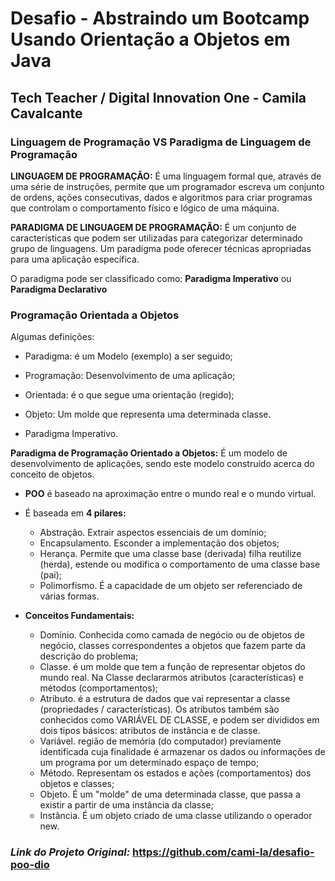 # Desafio - Abstraindo um Bootcamp Usando Orientação a Objetos em Java

## Tech Teacher / Digital Innovation One - **Camila Cavalcante**

### Linguagem de Programação VS Paradigma de Linguagem de Programação

**LINGUAGEM DE PROGRAMAÇÃO:** É uma linguagem formal que, através de uma série de instruções, permite que um programador escreva um conjunto de ordens, ações consecutivas, dados e algoritmos para criar programas que controlam o comportamento físico e lógico de uma máquina.

**PARADIGMA DE LINGUAGEM DE PROGRAMAÇÃO:** É um conjunto de características que podem ser utilizadas para categorizar determinado grupo de linguagens. Um paradigma pode oferecer técnicas apropriadas para uma aplicação específica.

O paradigma pode ser classificado como: **Paradigma Imperativo** ou **Paradigma Declarativo**

### Programação Orientada a Objetos

Algumas definições:

- Paradigma: é um Modelo (exemplo) a ser seguido;

- Programação: Desenvolvimento de uma aplicação;

- Orientada: é o que segue uma orientação (regido);

- Objeto: Um molde que representa uma determinada classe.

- Paradigma Imperativo.


**Paradigma de Programação Orientado a Objetos:** É um modelo de desenvolvimento de aplicações, sendo este modelo construído acerca do conceito de objetos. 

- **POO** é baseado na aproximação entre o mundo real e o mundo virtual. 

- É baseada em **4 pilares:**
  - Abstração. Extrair aspectos essenciais de um domínio;
  - Encapsulamento. Esconder a implementação dos objetos;
  - Herança.  Permite que uma classe base (derivada) filha reutilize (herda), estende ou modifica o comportamento de uma classe base (pai);
  - Polimorfismo. É a capacidade de um objeto ser referenciado de várias formas.
  
- **Conceitos Fundamentais:**
  - Domínio. Conhecida como camada de negócio ou de objetos de negócio,  classes correspondentes a objetos que fazem parte da descrição do problema;
  - Classe. é um molde que tem a função de representar objetos do mundo real. Na Classe declararmos atributos (características) e métodos (comportamentos);
  - Atributo. é a estrutura de dados que vai representar a classe (propriedades / características). Os atributos também são conhecidos como VARIÁVEL DE CLASSE, e podem ser divididos em dois tipos básicos: atributos de instância e de classe.
  - Variável. região de memória (do computador) previamente identificada cuja finalidade é armazenar os dados ou informações de um programa por um determinado espaço de tempo;
  - Método. Representam os estados e ações (comportamentos) dos objetos e classes;
  - Objeto. É um "molde" de uma determinada classe, que passa a existir a partir de uma instância da classe;
  - Instância. É um objeto criado de uma classe utilizando o operador new.



### ***Link do Projeto Original:*** https://github.com/cami-la/desafio-poo-dio

